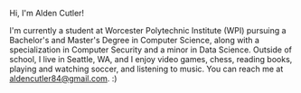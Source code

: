 Hi, I'm Alden Cutler!

I'm currently a student at Worcester Polytechnic Institute (WPI) pursuing a Bachelor's and Master's Degree in Computer Science, along with a specialization in Computer Security and a minor in Data Science.
Outside of school, I live in Seattle, WA, and I enjoy video games, chess, reading books, playing and watching soccer, and listening to music. 
You can reach me at aldencutler84@gmail.com. :)
